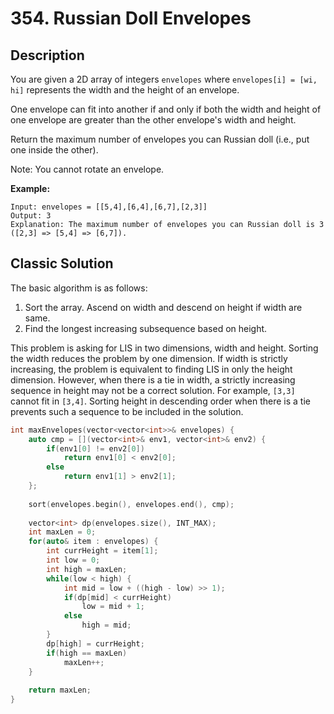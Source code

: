 # 354. Russian Doll Envelopes

## Description
You are given a 2D array of integers `envelopes` where `envelopes[i] = [wi, hi]` represents the width and the height of an envelope.

One envelope can fit into another if and only if both the width and height of one envelope are greater than the other envelope's width and height.

Return the maximum number of envelopes you can Russian doll (i.e., put one inside the other).

Note: You cannot rotate an envelope.

**Example:**
```
Input: envelopes = [[5,4],[6,4],[6,7],[2,3]]
Output: 3
Explanation: The maximum number of envelopes you can Russian doll is 3 ([2,3] => [5,4] => [6,7]).
```

## Classic Solution

The basic algorithm is as follows:
1. Sort the array. Ascend on width and descend on height if width are same.
2. Find the longest increasing subsequence based on height.

This problem is asking for LIS in two dimensions, width and height. Sorting the width reduces the problem by one dimension. If width is strictly increasing, the problem is equivalent to finding LIS in only the height dimension. However, when there is a tie in width, a strictly increasing sequence in height may not be a correct solution. For example, `[3,3]` cannot fit in `[3,4]`. Sorting height in descending order when there is a tie prevents such a sequence to be included in the solution.


```C++
int maxEnvelopes(vector<vector<int>>& envelopes) {
    auto cmp = [](vector<int>& env1, vector<int>& env2) {
        if(env1[0] != env2[0])
            return env1[0] < env2[0];
        else
            return env1[1] > env2[1];
    };
    
    sort(envelopes.begin(), envelopes.end(), cmp);
    
    vector<int> dp(envelopes.size(), INT_MAX);
    int maxLen = 0;
    for(auto& item : envelopes) {
        int currHeight = item[1];
        int low = 0;
        int high = maxLen;
        while(low < high) {
            int mid = low + ((high - low) >> 1);
            if(dp[mid] < currHeight)
                low = mid + 1;
            else
                high = mid;
        }
        dp[high] = currHeight;
        if(high == maxLen)
            maxLen++;
    }
    
    return maxLen;
}
```
